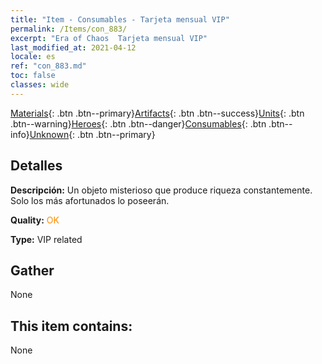 ```yaml
---
title: "Item - Consumables - Tarjeta mensual VIP"
permalink: /Items/con_883/
excerpt: "Era of Chaos  Tarjeta mensual VIP"
last_modified_at: 2021-04-12
locale: es
ref: "con_883.md"
toc: false
classes: wide
---
```

 [Materials](/es/Items/){: .btn .btn--primary}[Artifacts](/es/Items/Artifacts/){: .btn .btn--success}[Units](/es/Items/Units/){: .btn .btn--warning}[Heroes](/es/Items/Heroes/){: .btn .btn--danger}[Consumables](/es/Items/Consumables/){: .btn .btn--info}[Unknown](/es/Items/Unknown/){: .btn .btn--primary}

## Detalles
 **Descripción:** Un objeto misterioso que produce riqueza constantemente. Solo los más afortunados lo poseerán.

 **Quality:** <span style="color: #FF8C00">OK</span>

 **Type:** VIP related

## Gather

  None

## This item contains:

  None

